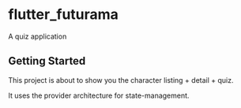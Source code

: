 # flutter_futurama

A quiz application

## Getting Started

This project is about to show you the character listing + detail + quiz. 

It uses the provider architecture for state-management.

